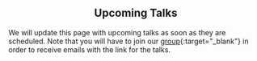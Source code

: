 <h2 style="text-align:center"> Upcoming Talks </h2>

We will update this page with upcoming talks as soon as they are scheduled. Note that you will have to join our [group](https://groups.google.com/forum/#!forum/ml_logic_seminar/join 
){:target="_blank"} in order to receive emails with the link for the talks.
